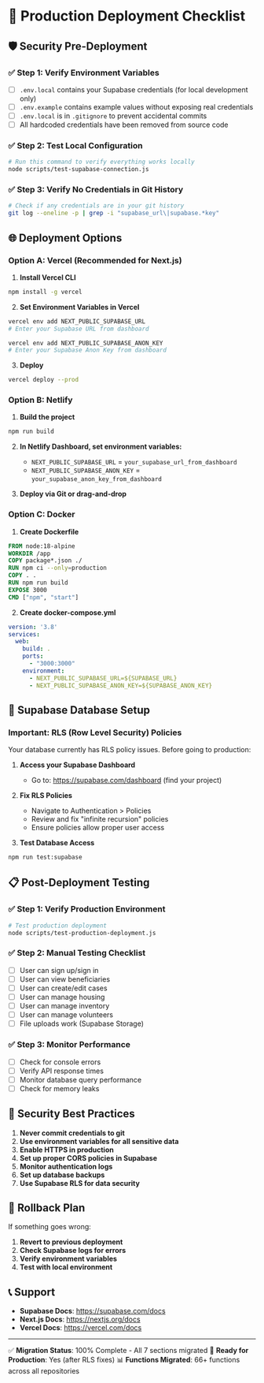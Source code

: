 # 🚀 Production Deployment Checklist

## 🛡️ Security Pre-Deployment

### ✅ Step 1: Verify Environment Variables
- [ ] `.env.local` contains your Supabase credentials (for local development only)
- [ ] `.env.example` contains example values without exposing real credentials
- [ ] `.env.local` is in `.gitignore` to prevent accidental commits
- [ ] All hardcoded credentials have been removed from source code

### ✅ Step 2: Test Local Configuration
```bash
# Run this command to verify everything works locally
node scripts/test-supabase-connection.js
```

### ✅ Step 3: Verify No Credentials in Git History
```bash
# Check if any credentials are in your git history
git log --oneline -p | grep -i "supabase_url\|supabase.*key"
```

## 🌐 Deployment Options

### Option A: Vercel (Recommended for Next.js)

1. **Install Vercel CLI**
```bash
npm install -g vercel
```

2. **Set Environment Variables in Vercel**
```bash
vercel env add NEXT_PUBLIC_SUPABASE_URL
# Enter your Supabase URL from dashboard

vercel env add NEXT_PUBLIC_SUPABASE_ANON_KEY
# Enter your Supabase Anon Key from dashboard
```

3. **Deploy**
```bash
vercel deploy --prod
```

### Option B: Netlify

1. **Build the project**
```bash
npm run build
```

2. **In Netlify Dashboard, set environment variables:**
   - `NEXT_PUBLIC_SUPABASE_URL` = `your_supabase_url_from_dashboard`
   - `NEXT_PUBLIC_SUPABASE_ANON_KEY` = `your_supabase_anon_key_from_dashboard`

3. **Deploy via Git or drag-and-drop**

### Option C: Docker

1. **Create Dockerfile**
```dockerfile
FROM node:18-alpine
WORKDIR /app
COPY package*.json ./
RUN npm ci --only=production
COPY . .
RUN npm run build
EXPOSE 3000
CMD ["npm", "start"]
```

2. **Create docker-compose.yml**
```yaml
version: '3.8'
services:
  web:
    build: .
    ports:
      - "3000:3000"
    environment:
      - NEXT_PUBLIC_SUPABASE_URL=${SUPABASE_URL}
      - NEXT_PUBLIC_SUPABASE_ANON_KEY=${SUPABASE_ANON_KEY}
```

## 🔧 Supabase Database Setup

### Important: RLS (Row Level Security) Policies

Your database currently has RLS policy issues. Before going to production:

1. **Access your Supabase Dashboard**
   - Go to: https://supabase.com/dashboard (find your project)

2. **Fix RLS Policies**
   - Navigate to Authentication > Policies
   - Review and fix "infinite recursion" policies
   - Ensure policies allow proper user access

3. **Test Database Access**
```bash
npm run test:supabase
```

## 📋 Post-Deployment Testing

### ✅ Step 1: Verify Production Environment
```bash
# Test production deployment
node scripts/test-production-deployment.js
```

### ✅ Step 2: Manual Testing Checklist
- [ ] User can sign up/sign in
- [ ] User can view beneficiaries
- [ ] User can create/edit cases
- [ ] User can manage housing
- [ ] User can manage inventory
- [ ] User can manage volunteers
- [ ] File uploads work (Supabase Storage)

### ✅ Step 3: Monitor Performance
- [ ] Check for console errors
- [ ] Verify API response times
- [ ] Monitor database query performance
- [ ] Check for memory leaks

## 🚨 Security Best Practices

1. **Never commit credentials to git**
2. **Use environment variables for all sensitive data**
3. **Enable HTTPS in production**
4. **Set up proper CORS policies in Supabase**
5. **Monitor authentication logs**
6. **Set up database backups**
7. **Use Supabase RLS for data security**

## 🔄 Rollback Plan

If something goes wrong:

1. **Revert to previous deployment**
2. **Check Supabase logs for errors**
3. **Verify environment variables**
4. **Test with local environment**

## 📞 Support

- **Supabase Docs**: https://supabase.com/docs
- **Next.js Docs**: https://nextjs.org/docs
- **Vercel Docs**: https://vercel.com/docs

---

✅ **Migration Status**: 100% Complete - All 7 sections migrated
🎯 **Ready for Production**: Yes (after RLS fixes)
📊 **Functions Migrated**: 66+ functions across all repositories 